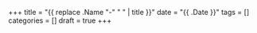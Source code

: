 +++
title = "{{ replace .Name "-" " " | title }}"
date = "{{ .Date }}"
tags = []
categories = []
draft = true
+++
